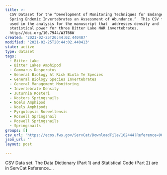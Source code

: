 ```yaml
---
title: >-
  CSV Dataset for the “Development of Monitoring Techniques for Endangered
  Spring Endemic Invertebrates an Assessment of Abundance.”  This CSV file is
  used in the analysis for the manuscript that  addresses density and
  statistical power for three Bitter Lake NWR invertebrates. 
  https//doi.org/10.7944/W3T66W
created: '2021-02-25T20:44:02.440407'
modified: '2021-02-25T20:44:02.440413'
state: active
type: dataset
tags:
  - Bitter Lake
  - Bitter Lakes Amphipod
  - Gammarus Desperatus
  - General Biology At Risk Biota Te Species
  - General Biology Species Invertebrates
  - General Management Monitoring
  - Invertebrate Density
  - Juturnia Kosteri
  - Kosters Springsnails
  - Noels Amphipod
  - Noels Amphipods
  - Pyrgulopsis Roswellensis
  - Roswell Springsnail
  - Roswell Springsnails
  - Springsnails
groups: []
csv_url: 'https://ecos.fws.gov/ServCat/DownloadFile/162444?Reference=90251'
json_url: ''
layout: post

---
```

CSV Data set.  The Data Dictionary (Part 1) and Statistical Code (Part 2) are in ServCat Reference....
